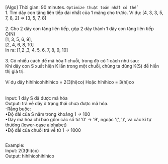 [Algo]
Thời gian: 90 minutes.
`Optimize thuật toán nhất có thể`
<br/>1. Tìm dãy con tăng liên tiếp dài nhất của 1 mảng cho trước. Ví dụ: [4, 3, 3, 5, 7, 8, 2] => [3, 5, 7, 8]
<br/>
<br/>2. Cho 2 dãy con tăng liên tiếp, gộp 2 dãy thành 1 dãy con tăng liên tiếp O(N)<br/>
[1, 3, 5, 6, 9],<br/>
[2, 4, 6, 8, 10]
<br/>
In ra: [1,2 ,3, 4, 5, 6, 7, 8, 9, 10]
<br/>
<br>
3. Có nhiều cách để mã hóa 1 chuỗi, trong đó có 1 cách như sau:
<br>Khi dãy con S xuất hiện K lần trong một chuỗi, chúng ta dùng K(S) để hiển thị giá trị.
<br>
<br>Ví dụ dãy hihihicohihihico = 2(3(hi)co)
Hoặc hihihico = 3(hi)co
<br></br>
<br>Input: 1 dãy S đã được mã hóa
<br>Output: trả về dãy ở trạng thái chưa được mã hóa.
<br>-Rằng buộc:
<br>•Độ dài của S nằm trong khoảng 1 -> 100
<br>•Dãy mã hóa chỉ bao gồm các số từ '0' -> '9', ngoặc '(', ')', và các kí tự thường (lower-case alphabet)
<br>•Độ dài của chuỗi trả về từ 1 -> 1000

 <br>Example:
 <br>Input: 2(3(hi)co)
 <br>Output: hihihicohihihico
 
